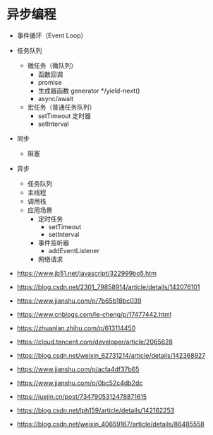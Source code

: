 # 异步编程

- 事件循环（Event Loop）
- 任务队列
  - 微任务（微队列）
    - 函数回调
    - promise
    - 生成器函数 generator */yield-next()
    - async/await
  - 宏任务（普通任务队列）
    - setTimeout 定时器
    - setInterval


- 同步
  - 阻塞
- 异步
  - 任务队列
  - 主线程
  - 调用栈
  - 应用场景
    - 定时任务
      - setTimeout
      - setInterval
    - 事件监听器
      - addEventListener
    - 网络请求

- https://www.jb51.net/javascript/322999bo5.htm
- https://blog.csdn.net/2301_79858914/article/details/142076101
- https://www.jianshu.com/p/7b65b18bc039
- https://www.cnblogs.com/le-cheng/p/17477442.html
- https://zhuanlan.zhihu.com/p/613114450
- https://cloud.tencent.com/developer/article/2065628
- https://blog.csdn.net/weixin_62731214/article/details/142368927
- https://www.jianshu.com/p/acfa4df37b65
- https://www.jianshu.com/p/0bc52c4db2dc
- https://juejin.cn/post/7347905312478871615
- https://blog.csdn.net/lph159/article/details/142162253
- https://blog.csdn.net/weixin_40659167/article/details/86485558
